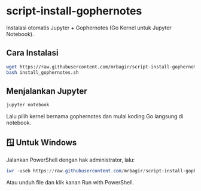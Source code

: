 # script-install-gophernotes

Instalasi otomatis Jupyter + Gophernotes (Go Kernel untuk Jupyter Notebook).

## Cara Instalasi

```bash
wget https://raw.githubusercontent.com/mrbagir/script-install-gophernotes/main/install_gophernotes.sh -O install_gophernotes.sh
bash install_gophernotes.sh
```

## Menjalankan Jupyter

```bash
jupyter notebook
```

Lalu pilih kernel bernama gophernotes dan mulai koding Go langsung di notebook.

## 🪟 Untuk Windows

Jalankan PowerShell dengan hak administrator, lalu:

```powershell
iwr -useb https://raw.githubusercontent.com/mrbagir/script-install-gophernotes/main/install_gophernotes_windows.ps1 | iex
```

Atau unduh file dan klik kanan Run with PowerShell.

